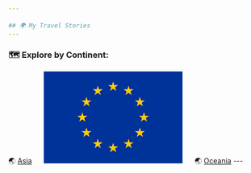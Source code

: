 ```yaml
---

## 🌍 My Travel Stories
---
```

### 🗺️ Explore by Continent:
<span style="display: inline-block; margin-right: 20px;">
  🌏 <a href="asia.md">Asia</a>
</span>
<span style="display: inline-block; margin-right: 20px;">
  <a href="europe.md"><img src="eu.png" alt="europe"></a>
</span>
<span style="display: inline-block;">
  🌏 <a href="oceania.md">Oceania</a>
</span>
---

